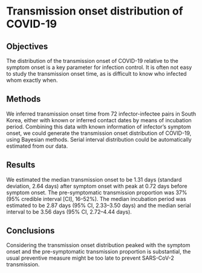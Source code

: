 # Transmission onset distribution of COVID-19 

## Objectives

The distribution of the transmission onset of COVID-19 relative to the symptom onset is a key parameter for infection control. It is often not easy to study the transmission onset time, as is difficult to know who infected whom exactly when.

## Methods

We inferred transmission onset time from 72 infector-infectee pairs in South Korea, either with known or inferred contact dates by means of incubation period. Combining this data with known information of infector’s symptom onset, we could generate the transmission onset distribution of COVID-19, using Bayesian methods. Serial interval distribution could be automatically estimated from our data.

## Results
We estimated the median transmission onset to be 1.31 days (standard deviation, 2.64 days) after symptom onset with peak at 0.72 days before symptom onset. The pre-symptomatic transmission proportion was 37% (95% credible interval [CI], 16–52%). The median incubation period was estimated to be 2.87 days (95% CI, 2.33–3.50 days) and the median serial interval to be 3.56 days (95% CI, 2.72–4.44 days).

## Conclusions
Considering the transmission onset distribution peaked with the symptom onset and the pre-symptomatic transmission proportion is substantial, the usual preventive measure might be too late to prevent SARS-CoV-2 transmission. 
